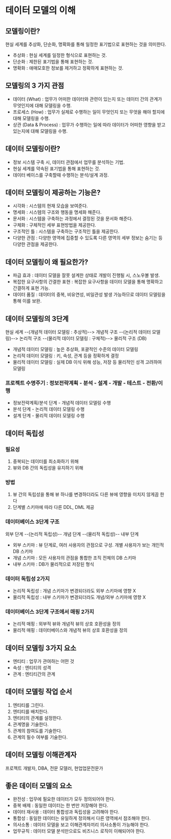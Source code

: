 # 데이터 모델의 이해

## 모델링이란?
현실 세계를 추상화, 단순화, 명확화를 통해 일정한 표기법으로 표현하는 것을 의미한다.

* 추상화 : 현실 세계를 일정한 형식으로 표현하는 것.
* 단순화 : 제한된 표기법을 통해 표현하는 것.
* 명확화 : 애매모호한 정보를 제거하고 정확하게 표현하는 것.

## 모델링의 3 가지 관점
* 데이터 (What) : 업무가 어떠한 데이터와 관련이 있는지 또는 데이터 간의 관계가 무엇인지에 대해 모델링을 수행.
* 프로세스 (How) : 업무가 실제로 수행하는 일이 무엇인지 또는 무엇을 해야 할지에 대해 모델링을 수행.
* 상관 (Data & Process) : 업무가 수행하는 일에 따라 데이터가 어떠한 영향을 받고 있는지에 대해 모델링을 수행.

## 데이터 모델링이란?
* 정보 시스템 구축 시, 데이터 관점에서 업무를 분석하는 기법.
* 현실 세계를 약속된 표기법을 통해 표현하는 것.
* 데이터 베이스를 구축할때 수행하는 분석/설계 과정.

## 데이터 모델링이 제공하는 기능은?
* 시각화 : 시스템의 현재 모습을 보여준다.
* 명세화 : 시스템의 구조와 행동을 명세화 해준다.
* 문서화 : 시스템을 구축하는 과정에서 결정된 것을 문서화 해준다.
* 구체화 : 구체적인 세부 표현방법을 제공한다.
* 구조적인 틀 : 시스템을 구축하는 구조적인 틀을 제공한다.
* 다양한 관점 : 다양한 영역에 집중할 수 있도록 다른 영역의 세부 정보는 숨기는 등 다양한 관점을 제공한다.

## 데이터 모델링이 왜 필요한가?
* 파급 효과 : 데이터 모델을 잘못 설계한 상태로 개발이 진행될 시, 스노우볼 발생.
* 복잡한 요구사항의 간결한 표현 : 복잡한 요구사항을 데이터 모델을 통해 명확하고 간결하게 표현 가능.
* 데이터 품질 : 데이터의 중복, 비유연성, 비일관성 발생 가능하므로 데이터 모델링을 통해 이를 보완.

## 데이터 모델링의 3단계
현실 세계 --(개념적 데이터 모델링 : 추상적)--> 개념적 구조 --(논리적 데이터 모델링)--> 논리적 구조 --(물리적 데이터 모델링 : 구체적)--> 물리적 구조 (DB)

* 개념적 데이터 모델링 : 높은 추상화, 포괄적인 수준의 데이터 모델링
* 논리적 데이터 모델링 : 키, 속성, 관계 등을 정확하게 결정
* 물리적 데이터 모델링 : 실제 DB 이식 위해 성능, 저장 등 물리적인 성격 고려하여 모델링

### 프로젝트 수명주기 : 정보전략계획 - 분석 - 설계 - 개발 - 테스트 - 전환/이행
* 정보전략계획/분석 단계 - 개념적 데이터 모델링 수행
* 분석 단계 - 논리적 데이터 모델링 수행
* 설계 단계 - 물리적 데이터 모델링 수행

## 데이터 독립성
### 필요성
1. 중복되는 데이터를 최소화하기 위해
2. 뷰와 DB 간의 독립성을 유지하기 위해

### 방법
1. 뷰 간의 독립성을 통해 뷰 하나를 변경하더라도 다른 뷰에 영향을 미치지 않게끔 한다
2. 단계별 스키마에 따라 다른 DDL, DML 제공

### 데이터베이스 3단계 구조
외부 단계 --(논리적 독립성)-- 개념 단계 --(물리적 독립성)-- 내부 단계

* 외부 스키마 : 뷰 단계로, 여러 사용자의 관점으로 구성. 개별 사용자가 보는 개인적 DB 스키마
* 개념 스키마 : 모든 사용자의 관점을 통합한 조직 전체의 DB 스키마
* 내부 스키마 : DB가 물리적으로 저장된 형식

### 데이터 독립성 2가지
* 논리적 독립성 : 개념 스키마가 변경되더라도 외부 스키마에 영향 X
* 물리적 독립성 : 내부 스키마가 변경되더라도 개념/외부 스키마에 영향 X

### 데이터베이스 3단계 구조에서 매핑 2가지
* 논리적 매핑 : 외부적 뷰와 개념적 뷰의 상호 호환성을 정의
* 물리적 매핑 : 데이터베이스와 개념적 뷰의 상호 호환성을 정의

## 데이터 모델링 3가지 요소
* 엔티티 : 업무가 관여하는 어떤 것
* 속성 : 엔티티의 성격
* 관계 : 엔티티간의 관계

## 데이터 모델링 작업 순서
1. 엔티티를 그린다.
2. 엔티티를 배치한다.
3. 엔티티의 관계를 설정한다.
4. 관계명을 기술한다.
5. 관계의 참여도를 기술한다.
6. 관계의 필수 여부를 기술한다.

## 데이터 모델링 이해관계자
프로젝트 개발자, DBA, 전문 모델러, 현업업문전문가

## 좋은 데이터 모델의 요소
* 완전성 : 업무에 필요한 데이터가 모두 정의되어야 한다.
* 중복 배제 : 동일한 데이터는 한 번만 저장해야 한다.
* 데이터 재사용 : 데이터 통합성과 독립성을 고려해야 한다.
* 통합성 : 동일한 데이터는 유일하게 정의해서 다른 영역에서 참조해야 한다.
* 의사소통 : 데이터 모델을 보고 이해관계자끼리 의사소통이 가능해야 한다.
* 업무규칙 : 데이터 모델 분석만으로도 비즈니스 로직이 이해되어야 한다.
